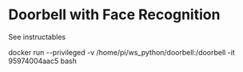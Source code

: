 # Doorbell with Face Recognition

See instructables


docker run --privileged -v /home/pi/ws_python/doorbell:/doorbell -it 95974004aac5 bash
